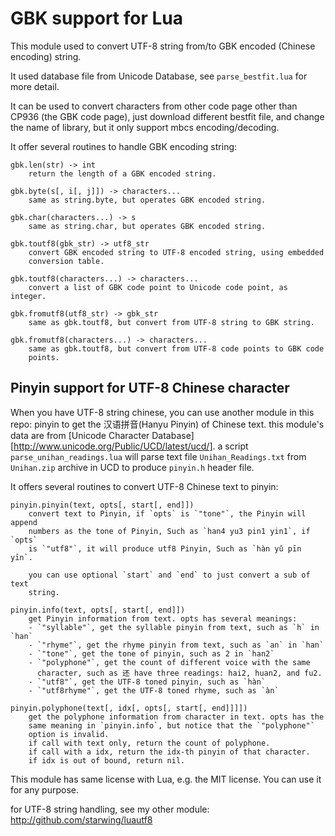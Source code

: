 GBK support for Lua
===================

This module used to convert UTF-8 string from/to GBK encoded (Chinese
encoding) string.

It used database file from Unicode Database, see `parse_bestfit.lua` for more
detail.

It can be used to convert characters from other code page other than CP936
(the GBK code page), just download different bestfit file, and change the name
of library, but it only support mbcs encoding/decoding.

It offer several routines to handle GBK encoding string:

    gbk.len(str) -> int
        return the length of a GBK encoded string.

    gbk.byte(s[, i[, j]]) -> characters...
        same as string.byte, but operates GBK encoded string.

    gbk.char(characters...) -> s
        same as string.char, but operates GBK encoded string.

    gbk.toutf8(gbk_str) -> utf8_str
        convert GBK encoded string to UTF-8 encoded string, using embedded
        conversion table.

    gbk.toutf8(characters...) -> characters...
        convert a list of GBK code point to Unicode code point, as integer.

    gbk.fromutf8(utf8_str) -> gbk_str
        same as gbk.toutf8, but convert from UTF-8 string to GBK string.

    gbk.fromutf8(characters...) -> characters...
        same as gbk.toutf8, but convert from UTF-8 code points to GBK code
        points.


Pinyin support for UTF-8 Chinese character
------------------------------------------

When you have UTF-8 string chinese, you can use another module in this repo:
pinyin to get the 汉语拼音(Hanyu Pinyin) of Chinese text. this module's data
are from
[Unicode Character Database][http://www.unicode.org/Public/UCD/latest/ucd/].
a script `parse_unihan_readings.lua`
will parse text file `Unihan_Readings.txt` from `Unihan.zip` archive in UCD to
produce `pinyin.h` header file.

It offers several routines to convert UTF-8 Chinese text to pinyin:

    pinyin.pinyin(text, opts[, start[, end]])
        convert text to Pinyin, if `opts` is `"tone"`, the Pinyin will append
        numbers as the tone of Pinyin, Such as `han4 yu3 pin1 yin1`, if `opts`
        is `"utf8"`, it will produce utf8 Pinyin, Such as `hàn yǔ pīn yīn`.

        you can use optional `start` and `end` to just convert a sub of text
        string.

    pinyin.info(text, opts[, start[, end]])
        get Pinyin information from text. opts has several meanings:
        - `"syllable"`, get the syllable pinyin from text, such as `h` in `han`
        - `"rhyme"`, get the rhyme pinyin from text, such as `an` in `han`
        - `"tone"`, get the tone of pinyin, such as 2 in `han2`
        - `"polyphone"`, get the count of different voice with the same
          character, such as 还 have three readings: hai2, huan2, and fu2.
        - `"utf8"`, get the UTF-8 toned pinyin, such as `hàn`
        - `"utf8rhyme"`, get the UTF-8 toned rhyme, such as `àn`

    pinyin.polyphone(text[, idx[, opts[, start[, end]]]])
        get the polyphone information from character in text. opts has the
        same meaning in `pinyin.info`, but notice that the `"polyphone"`
        option is invalid. 
        if call with text only, return the count of polyphone.
        if call with a idx, return the idx-th pinyin of that character.
        if idx is out of bound, return nil.


This module has same license with Lua, e.g. the MIT license. You can use it
for any purpose.

for UTF-8 string handling, see my other module:
http://github.com/starwing/luautf8

<!-- vim: set ft=markdown ai nu et sw=4 :-->
